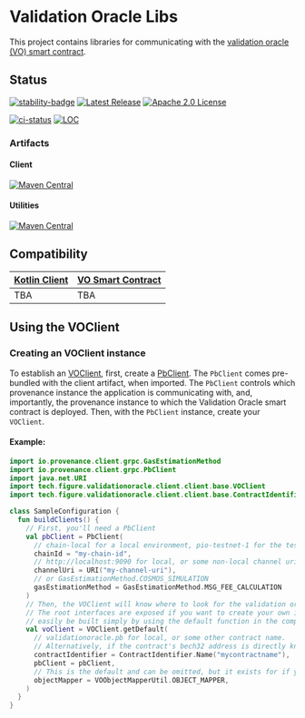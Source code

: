 # Validation Oracle Libs
This project contains libraries for communicating with the [validation oracle (VO) smart contract](https://github.com/FigureTechnologies/validation-oracle-smart-contract).

## Status
[![stability-badge][stability-alpha]][stability-info]
[![Latest Release][release-badge]][release-latest]
[![Apache 2.0 License][license-badge]][license-url]

[![ci-status][ci-status]][ci-workflow]
[![LOC][loc-badge]][loc-report]

### Artifacts
#### Client
[![Maven Central][client-maven-badge]][client-maven-url]
#### Utilities
[![Maven Central][util-maven-badge]][util-maven-url]

[ci-status]: https://github.com/FigureTechnologies/validation-oracle-libs/actions/workflows/build.yaml/badge.svg?branch=main
[ci-workflow]: https://github.com/FigureTechnologies/validation-oracle-libs/actions/workflows/build.yaml
[client-maven-badge]: https://maven-badges.herokuapp.com/maven-central/tech.figure.validationoracle/vo-client/badge.svg?style=for-the-badge
[client-maven-url]: https://maven-badges.herokuapp.com/maven-central/tech.figure.validationoracle/vo-client
[license-badge]: https://img.shields.io/github/license/FigureTechnologies/validation-oracle-libs.svg?style=for-the-badge
[license-url]: https://github.com/FigureTechnologies/validation-oracle-libs/blob/main/LICENSE
[loc-badge]: https://tokei.rs/b1/github/FigureTechnologies/validation-oracle-libs
[loc-report]: https://github.com/FigureTechnologies/validation-oracle-libs
[release-badge]: https://img.shields.io/github/tag/FigureTechnologies/validation-oracle-libs.svg?style=for-the-badge
[release-latest]: https://github.com/FigureTechnologies/validation-oracle-libs/releases/latest
[stability-alpha]: https://img.shields.io/badge/stability-alpha-f4d03f.svg?style=for-the-badge
[stability-info]: https://github.com/mkenney/software-guides/blob/master/STABILITY-BADGES.md#alpha
[util-maven-badge]: https://maven-badges.herokuapp.com/maven-central/tech.figure.validationoracle/vo-util/badge.svg?style=for-the-badge
[util-maven-url]: https://maven-badges.herokuapp.com/maven-central/tech.figure.validationoracle/vo-util

## Compatibility

| [Kotlin Client](https://github.com/FigureTechnologies/validation-oracle-libs/releases) | [VO Smart Contract](https://github.com/FigureTechnologies/validation-oracle-smart-contract/releases) |
|----------------------------------------------------------------------------------------|------------------------------------------------------------------------------------------------------|
| TBA                                                                                    | TBA                                                                                                  |

## Using the VOClient
### Creating an VOClient instance
To establish an [VOClient](client/src/main/kotlin/tech/figure/validationoracle/client/base/VOClient.kt), first,
create a [PbClient](https://github.com/provenance-io/pb-grpc-client-kotlin/blob/main/src/main/kotlin/io/provenance/client/grpc/PbClient.kt). 
The `PbClient` comes pre-bundled with the client artifact, when imported.  The `PbClient` controls which provenance 
instance the application is communicating with, and, importantly, the provenance instance to which the Validation
Oracle smart contract is deployed.  Then, with the `PbClient` instance, create your `VOClient`.

#### Example:

```kotlin
import io.provenance.client.grpc.GasEstimationMethod
import io.provenance.client.grpc.PbClient
import java.net.URI
import tech.figure.validationoracle.client.client.base.VOClient
import tech.figure.validationoracle.client.client.base.ContractIdentifier

class SampleConfiguration {
  fun buildClients() {
    // First, you'll need a PbClient
    val pbClient = PbClient(
      // chain-local for a local environment, pio-testnet-1 for the test environment
      chainId = "my-chain-id",
      // http://localhost:9090 for local, or some non-local channel uri
      channelUri = URI("my-channel-uri"),
      // or GasEstimationMethod.COSMOS_SIMULATION
      gasEstimationMethod = GasEstimationMethod.MSG_FEE_CALCULATION
    )
    // Then, the VOClient will know where to look for the validation oracle smart contract
    // The root interfaces are exposed if you want to create your own implementation, but a default implementation can
    // easily be built simply by using the default function in the companion object of the VOClient interface:
    val voClient = VOClient.getDefault(
      // validationoracle.pb for local, or some other contract name. 
      // Alternatively, if the contract's bech32 address is directly known, you can use ContractIdentifier.Address("mycontractaddressbech32")
      contractIdentifier = ContractIdentifier.Name("mycontractname"),
      pbClient = pbClient,
      // This is the default and can be omitted, but it exists for if you'd like to provide your own Jackson ObjectMapper instance
      objectMapper = VOObjectMapperUtil.OBJECT_MAPPER,
    )
  }
}
```
